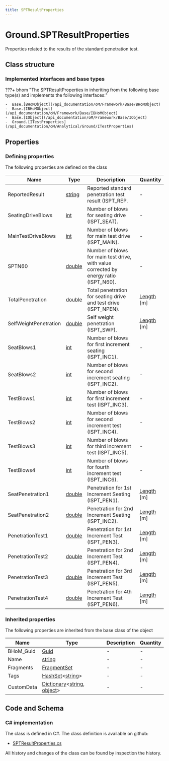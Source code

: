 ```yaml
---
title: SPTResultProperties
---
```


# Ground.SPTResultProperties

Properties related to the results of the standard penetration test.

## Class structure

### Implemented interfaces and base types

???+ bhom "The SPTResultProperties in inheriting from the following base type(s) and implements the following interfaces:"

    -  Base.[BHoMObject](/api_documentation/oM/Framework/Base/BHoMObject)
    -  Base.[IBHoMObject](/api_documentation/oM/Framework/Base/IBHoMObject)
    -  Base.[IObject](/api_documentation/oM/Framework/Base/IObject)
    -  Ground.[ITestProperties](/api_documentation/oM/Analytical/Ground/ITestProperties)


## Properties



### Defining properties

The following properties are defined on the class

| Name             | Type             | Description      | Quantity         |
|------------------|------------------|------------------|------------------|
| ReportedResult | [string](https://learn.microsoft.com/en-us/dotnet/api/System.String?view=netstandard-2.0) | Reported standard penetration test result (ISPT_REP. | - |
| SeatingDriveBlows | [int](https://learn.microsoft.com/en-us/dotnet/api/System.Int32?view=netstandard-2.0) | Number of blows for seating drive (ISPT_SEAT). | - |
| MainTestDriveBlows | [int](https://learn.microsoft.com/en-us/dotnet/api/System.Int32?view=netstandard-2.0) | Number of blows for main test drive (ISPT_MAIN). | - |
| SPTN60 | [double](https://learn.microsoft.com/en-us/dotnet/api/System.Double?view=netstandard-2.0) | Number of blows for main test drive, with value corrected by energy ratio (ISPT_N60). | - |
| TotalPenetration | [double](https://learn.microsoft.com/en-us/dotnet/api/System.Double?view=netstandard-2.0) | Total penetration for seating drive and test drive (ISPT_NPEN). | [Length](/api_documentation/oM/Dimensional/Quantities/Attributes/Length) [m] |
| SelfWeightPenetration | [double](https://learn.microsoft.com/en-us/dotnet/api/System.Double?view=netstandard-2.0) | Self weight penetration (ISPT_SWP). | [Length](/api_documentation/oM/Dimensional/Quantities/Attributes/Length) [m] |
| SeatBlows1 | [int](https://learn.microsoft.com/en-us/dotnet/api/System.Int32?view=netstandard-2.0) | Number of blows for first increment seating (ISPT_INC1). | - |
| SeatBlows2 | [int](https://learn.microsoft.com/en-us/dotnet/api/System.Int32?view=netstandard-2.0) | Number of blows for second increment seating (ISPT_INC2). | - |
| TestBlows1 | [int](https://learn.microsoft.com/en-us/dotnet/api/System.Int32?view=netstandard-2.0) | Number of blows for first increment test (ISPT_INC3). | - |
| TestBlows2 | [int](https://learn.microsoft.com/en-us/dotnet/api/System.Int32?view=netstandard-2.0) | Number of blows for second increment test (ISPT_INC4). | - |
| TestBlows3 | [int](https://learn.microsoft.com/en-us/dotnet/api/System.Int32?view=netstandard-2.0) | Number of blows for third increment test (ISPT_INC5). | - |
| TestBlows4 | [int](https://learn.microsoft.com/en-us/dotnet/api/System.Int32?view=netstandard-2.0) | Number of blows for fourth increment test (ISPT_INC6). | - |
| SeatPenetration1 | [double](https://learn.microsoft.com/en-us/dotnet/api/System.Double?view=netstandard-2.0) | Penetration for 1st Increment Seating (ISPT_PEN1). | [Length](/api_documentation/oM/Dimensional/Quantities/Attributes/Length) [m] |
| SeatPenetration2 | [double](https://learn.microsoft.com/en-us/dotnet/api/System.Double?view=netstandard-2.0) | Penetration for 2nd Increment Seating (ISPT_INC2). | [Length](/api_documentation/oM/Dimensional/Quantities/Attributes/Length) [m] |
| PenetrationTest1 | [double](https://learn.microsoft.com/en-us/dotnet/api/System.Double?view=netstandard-2.0) | Penetration for 1st Increment Test (ISPT_PEN3). | [Length](/api_documentation/oM/Dimensional/Quantities/Attributes/Length) [m] |
| PenetrationTest2 | [double](https://learn.microsoft.com/en-us/dotnet/api/System.Double?view=netstandard-2.0) | Penetration for 2nd Increment Test (ISPT_PEN4). | [Length](/api_documentation/oM/Dimensional/Quantities/Attributes/Length) [m] |
| PenetrationTest3 | [double](https://learn.microsoft.com/en-us/dotnet/api/System.Double?view=netstandard-2.0) | Penetration for 3rd Increment Test (ISPT_PEN5). | [Length](/api_documentation/oM/Dimensional/Quantities/Attributes/Length) [m] |
| PenetrationTest4 | [double](https://learn.microsoft.com/en-us/dotnet/api/System.Double?view=netstandard-2.0) | Penetration for 4th Increment Test (ISPT_PEN6). | [Length](/api_documentation/oM/Dimensional/Quantities/Attributes/Length) [m] |


### Inherited properties
The following properties are inherited from the base class of the object

| Name             | Type             | Description      | Quantity         |
|------------------|------------------|------------------|------------------|
| BHoM_Guid | [Guid](https://learn.microsoft.com/en-us/dotnet/api/System.Guid?view=netstandard-2.0) | - | - |
| Name | [string](https://learn.microsoft.com/en-us/dotnet/api/System.String?view=netstandard-2.0) | - | - |
| Fragments | [FragmentSet](/api_documentation/oM/Framework/Base/FragmentSet) | - | - |
| Tags | [HashSet](https://learn.microsoft.com/en-us/dotnet/api/System.Collections.Generic.HashSet-1?view=netstandard-2.0)&lt;[string](https://learn.microsoft.com/en-us/dotnet/api/System.String?view=netstandard-2.0)&gt; | - | - |
| CustomData | [Dictionary](https://learn.microsoft.com/en-us/dotnet/api/System.Collections.Generic.Dictionary-2?view=netstandard-2.0)&lt;[string](https://learn.microsoft.com/en-us/dotnet/api/System.String?view=netstandard-2.0), [object](https://learn.microsoft.com/en-us/dotnet/api/System.Object?view=netstandard-2.0)&gt; | - | - |


## Code and Schema

### C# implementation

The class is defined in C#. The class definition is available on github:

- [SPTResultProperties.cs](https://github.com/BHoM/BHoM/blob/develop/Ground_oM/ITestProperties/SPTResultProperties.cs)

All history and changes of the class can be found by inspection the history.
